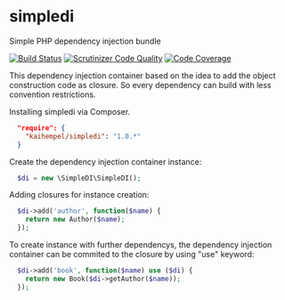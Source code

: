 # simpledi

Simple PHP dependency injection bundle

[![Build Status](https://travis-ci.org/kaihempel/simpledi.svg?branch=master)](https://travis-ci.org/kaihempel/simpledi)
[![Scrutinizer Code Quality](https://scrutinizer-ci.com/g/kaihempel/simpledi/badges/quality-score.png?b=master)](https://scrutinizer-ci.com/g/kaihempel/simpledi/?branch=master)
[![Code Coverage](https://scrutinizer-ci.com/g/kaihempel/simpledi/badges/coverage.png?b=master)](https://scrutinizer-ci.com/g/kaihempel/simpledi/?branch=master)

This dependency injection container based on the idea to add the object construction code as closure. So every dependency can build with less convention restrictions.

Installing simpledi via Composer.

```json
  "require": {
    "kaihempel/simpledi": "1.0.*"
  }
```

Create the dependency injection container instance:

```php
  $di = new \SimpleDI\SimpleDI();
```

Adding closures for instance creation:

```php
  $di->add('author', function($name) {
    return new Author($name);
  });
```

To create instance with further dependencys, the dependency injection container can be commited to the closure by using "use" keyword:

```php
  $di->add('book', function($name) use ($di) {
    return new Book($di->getAuthor($name));
  });
```
